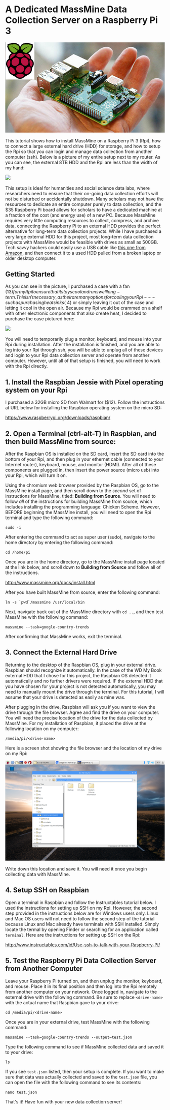 # A Dedicated MassMine Data Collection Server on a Raspberry Pi 3

![](./images/rpi.jpg)

This tutorial shows how to install MassMine on a Raspberry Pi 3 (Rpi), how to connect a large external hard drive (HDD) for storage, and how to setup the Rpi so that you can login and manage data collection from another computer (ssh). Below is a picture of my entire setup next to my router. As you can see, the external 8TB HDD and the Rpi are less than the width of my hand:

![](./images/image2.jpg)

This setup is ideal for humanities and social science data labs, where researchers need to ensure that their on-going data collection efforts will not be disturbed or accidentally shutdown. Many scholars may not have the resources to dedicate an entire computer purely to data collection, and the $35 Raspberry Pi board allows for scholars to have a dedicated machine at a fraction of the cost (and energy use) of a new PC. Because MassMine requires very little computing resources to collect, compress, and archive data, connecting the Raspberry Pi to an external HDD provides the perfect alternative for long-term data collection projects. While I have purchased a very large external HDD for this project, most long-term data collection projects with MassMine would be feasible with drives as small as 500GB. Tech savvy hackers could easily use a USB cable like [this one from Amazon](https://www.amazon.com/Cable-Matters-Drive-Adapter-Optional/dp/B00U6JEKVA/ref=sr_1_4?ie=UTF8&qid=1476149305&sr=8-4&keywords=usb+cable+for+connecting+to+HDD), and then connect it to a used HDD pulled from a broken laptop or older desktop computer.


## Getting Started

As you can see in the picture, I purchased a case with a fan ($13) for my Rpi to ensure that it stays cool and runs well long-term. This isn't necessary, as their are many options for cooling your Rpi---such as purchasing heat sinks (~$4) or simply leaving it out of the case and letting it cool in the open air. Because my Rpi would be crammed on a shelf with other electronic components that also create heat, I decided to purchase the case pictured here:

![](./images/image4.jpg)

You will need to temporarily plug a monitor, keyboard, and mouse into your Rpi during installation. After the installation is finished, and you are able to log into your Rpi through ssh, you will be able to unplug all of these devices and login to your Rpi data collection server and operate from another computer. However, until all of that setup is finished, you will need to work with the Rpi directly.


## 1. Install the Raspbian Jessie with Pixel operating system on your Rpi

I purchased a 32GB micro SD from Walmart for ($12). Follow the instructions at URL below for installing the Raspbian operating system on the micro SD:

<https://www.raspberrypi.org/downloads/raspbian/>


## 2. Open a Terminal (ctrl-alt-T) in Raspbian, and then build MassMine from source:

After the Raspbian OS is installed on the SD card, insert the SD card into the bottom of your Rpi, and then plug in your ethernet cable (connected to your Internet router), keyboard, mouse, and monitor (HDMI). After all of these components are plugged in, then insert the power source (micro usb) into your Rpi, which will turn it on.

Using the chromium web browser provided by the Raspbian OS, go to the MassMine install page, and then scroll down to the *second* set of instructions for MassMine, titled: **Building from Source**. You will need to follow *all* of the instructions for building MassMine from source, which includes installing the programming language: Chicken Scheme. However, BEFORE beginning the MassMine install, you will need to open the Rpi terminal and type the following command:

    sudo -i

After entering the command to act as super user (sudo), navigate to the home directory by entering the following command:

    cd /home/pi

Once you are in the home directory, go to the MassMine install page located at the link below, and scroll down to **Building from Source** and follow all of the instructions.

<http://www.massmine.org/docs/install.html>

After you have built MassMine from source, enter the following command:

    ln -s `pwd`/massmine /usr/local/bin

Next, navigate back out of the MassMine directory with `cd ..`, and then test MassMine with the following command:

    massmine --task=google-country-trends

After confirming that MassMine works, exit the terminal.


## 3. Connect the External Hard Drive

Returning to the desktop of the Raspbian OS, plug in your external drive. Raspbian should recognize it automatically. In the case of the WD My Book external HDD that I chose for this project, the Raspbian OS detected it automatically and no further drivers were required. IF the external HDD that you have chosen for your project is not detected automatically, you may need to manually mount the drive through the terminal. For this tutorial, I will assume that your drive is detected as easily as mine was.

After plugging in the drive, Raspbian will ask you if you want to view the drive through the file browser. Agree and find the drive on your computer. You will need the precise location of the drive for the data collected by MassMine. For my installation of Raspbian, it placed the drive at the following location on my computer:

    /media/pi/<drive-name>

Here is a screen shot showing the file browser and the location of my drive on my Rpi:

![](./images/drive-loc.png)

Write down this location and save it. You will need it once you begin collecting data with MassMine.


## 4. Setup SSH on Raspbian

Open a terminal in Raspbian and follow the Instructables tutorial below. I used the instructions for setting up SSH on my Rpi. However, the second step provided in the instructions below are for Windows users only. Linux and Mac OS users will not need to follow the second step of the tutorial because Linux and Mac already have terminals with SSH installed. Simply locate the termal by opening Finder or searching for an application called `terminal`. Here are the instructions for setting up SSH on the Rpi:

<http://www.instructables.com/id/Use-ssh-to-talk-with-your-Raspberry-Pi/>


## 5. Test the Raspberry Pi Data Collection Server from Another Computer

Leave your Raspberry Pi turned on, and then unplug the monitor, keyboard, and mouse. Place it in its final position and then log into the Rpi remotely from another computer on your network. Once logged in, navigate to the external drive with the following command. Be sure to replace `<drive-name>` with the actual name that Raspbian gave to your drive:

    cd /media/pi/<drive-name>

Once you are in your external drive, test MassMine with the following command:

    massmine --task=google-country-trends --output=test.json

Type the following command to see if MassMine collected data and saved it to your drive:

    ls

If you see `test.json` listed, then your setup is complete. If you want to make sure that data was actually collected and saved to the `test.json` file, you can open the file with the following command to see its contents:

    nano test.json

That's it! Have fun with your new data collection server!
